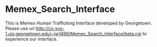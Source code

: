# Memex_Search_Interface
This is Memex Human Trafficking Interface developed by Georgetown.
Please use url http://cs-sys-1.uis.georgetown.edu/~jw1498/Memex_Search_Interface/beta.cgi to experience our interface.
